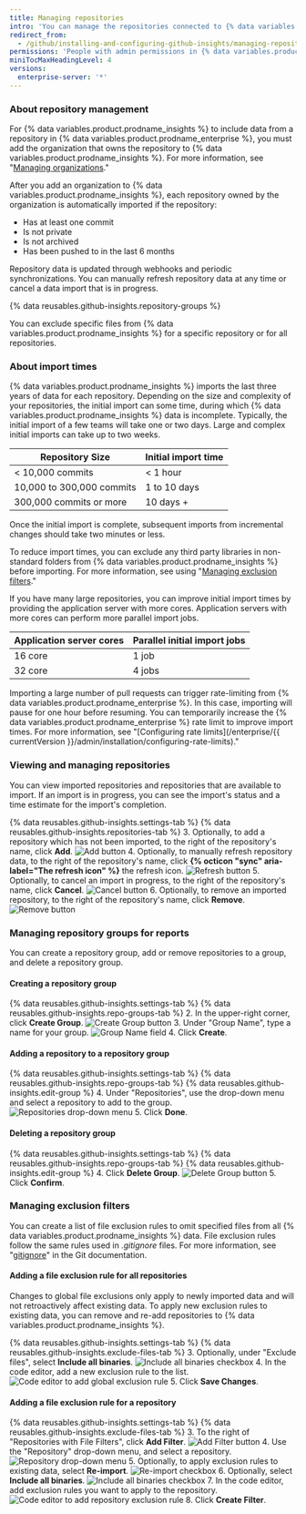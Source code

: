 ```yaml
---
title: Managing repositories
intro: 'You can manage the repositories connected to {% data variables.product.prodname_insights %} and the data included in metrics for each repository.'
redirect_from:
  - /github/installing-and-configuring-github-insights/managing-repositories
permissions: 'People with admin permissions in {% data variables.product.prodname_insights %} can manage repositories. '
miniTocMaxHeadingLevel: 4
versions:
  enterprise-server: '*'
---
```


### About repository management

For {% data variables.product.prodname_insights %} to include data from a repository in {% data variables.product.prodname_enterprise %}, you must add the organization that owns the repository to {% data variables.product.prodname_insights %}. For more information, see "[Managing organizations](/github/installing-and-configuring-github-insights/managing-organizations)."

After you add an organization to {% data variables.product.prodname_insights %}, each repository owned by the organization is automatically imported if the repository:
- Has at least one commit
- Is not private
- Is not archived
- Has been pushed to in the last 6 months

Repository data is updated through webhooks and periodic synchronizations. You can manually refresh repository data at any time or cancel a data import that is in progress.

{% data reusables.github-insights.repository-groups %}

You can exclude specific files from {% data variables.product.prodname_insights %} for a specific repository or for all repositories.

### About import times

{% data variables.product.prodname_insights %} imports the last three years of data for each repository. Depending on the size and complexity of your repositories, the initial import can some time, during which {% data variables.product.prodname_insights %} data is incomplete. Typically, the initial import of a few teams will take one or two days. Large and complex initial imports can take up to two weeks.

| Repository Size           | Initial import time |
| ------------------------- | ------------------- |
| < 10,000 commits          | < 1 hour            |
| 10,000 to 300,000 commits | 1 to 10 days        |
| 300,000 commits or more   | 10 days +           |

Once the initial import is complete, subsequent imports from incremental changes should take two minutes or less.

To reduce import times, you can exclude any third party libraries in non-standard folders from {% data variables.product.prodname_insights %} before importing. For more information, see using "[Managing exclusion filters](#managing-exclusion-filters)."

If you have many large repositories, you can improve initial import times by providing the application server with more cores. Application servers with more cores can perform more parallel import jobs.

| Application server cores | Parallel initial import jobs |
| ------------------------ | ---------------------------- |
| 16 core                  | 1 job                        |
| 32 core                  | 4 jobs                       |

Importing a large number of pull requests can trigger rate-limiting from {% data variables.product.prodname_enterprise %}. In this case, importing will pause for one hour before resuming. You can temporarily increase the {% data variables.product.prodname_enterprise %} rate limit to improve import times. For more information, see "[Configuring rate limits](/enterprise/{{ currentVersion }}/admin/installation/configuring-rate-limits)."

### Viewing and managing repositories

You can view imported repositories and repositories that are available to import. If an import is in progress, you can see the import's status and a time estimate for the import's completion.

{% data reusables.github-insights.settings-tab %}
{% data reusables.github-insights.repositories-tab %}
3. Optionally, to add a repository which has not been imported, to the right of the repository's name, click **Add**. ![Add button](/assets/images/help/insights/add-button.png)
4. Optionally, to manually refresh repository data, to the right of the repository's name, click **{% octicon "sync" aria-label="The refresh icon" %}** the refresh icon. ![Refresh button](/assets/images/help/insights/refresh-button.png)
5. Optionally, to cancel an import in progress, to the right of the repository's name, click **Cancel**. ![Cancel button](/assets/images/help/insights/cancel-button.png)
6. Optionally, to remove an imported repository, to the right of the repository's name, click **Remove**. ![Remove button](/assets/images/help/insights/remove-button.png)

### Managing repository groups for reports

You can create a repository group, add or remove repositories to a group, and delete a repository group.

#### Creating a repository group

{% data reusables.github-insights.settings-tab %}
{% data reusables.github-insights.repo-groups-tab %}
2. In the upper-right corner, click **Create Group**. ![Create Group button](/assets/images/help/insights/create-group.png)
3. Under "Group Name", type a name for your group. ![Group Name field](/assets/images/help/insights/group-name.png)
4. Click **Create**.

#### Adding a repository to a repository group

{% data reusables.github-insights.settings-tab %}
{% data reusables.github-insights.repo-groups-tab %}
{% data reusables.github-insights.edit-group %}
4. Under "Repositories", use the drop-down menu and select a repository to add to the group. ![Repositories drop-down menu](/assets/images/help/insights/repositories-drop-down.png)
5. Click **Done**.

#### Deleting a repository group

{% data reusables.github-insights.settings-tab %}
{% data reusables.github-insights.repo-groups-tab %}
{% data reusables.github-insights.edit-group %}
4. Click **Delete Group**. ![Delete Group button](/assets/images/help/insights/delete-group.png)
5. Click **Confirm**.

### Managing exclusion filters

You can create a list of file exclusion rules to omit specified files from all {% data variables.product.prodname_insights %} data. File exclusion rules follow the same rules used in *.gitignore* files. For more information, see "[gitignore](https://git-scm.com/docs/gitignore)" in the Git documentation.

#### Adding a file exclusion rule for all repositories

Changes to global file exclusions only apply to newly imported data and will not retroactively affect existing data. To apply new exclusion rules to existing data, you can remove and re-add repositories to {% data variables.product.prodname_insights %}.

{% data reusables.github-insights.settings-tab %}
{% data reusables.github-insights.exclude-files-tab %}
3. Optionally, under "Exclude files", select **Include all binaries**. ![Include all binaries checkbox](/assets/images/help/insights/include-all-binaries-global.png)
4. In the code editor, add a new exclusion rule to the list. ![Code editor to add global exclusion rule](/assets/images/help/insights/global-exclusion-list.png)
5. Click **Save Changes**.

#### Adding a file exclusion rule for a repository

{% data reusables.github-insights.settings-tab %}
{% data reusables.github-insights.exclude-files-tab %}
3. To the right of "Repositories with File Filters", click **Add Filter**. ![Add Filter button](/assets/images/help/insights/add-filter.png)
4. Use the "Repository" drop-down menu, and select a repository. ![Repository drop-down menu](/assets/images/help/insights/repository-drop-down-exclude.png)
5. Optionally, to apply exclusion rules to existing data, select **Re-import**. ![Re-import checkbox](/assets/images/help/insights/re-import-checkbox.png)
6. Optionally, select **Include all binaries**. ![Include all binaries checkbox](/assets/images/help/insights/include-all-binaries-repo.png)
7. In the code editor, add exclusion rules you want to apply to the repository. ![Code editor to add repository exclusion rule](/assets/images/help/insights/repo-exclusion-list.png)
8. Click **Create Filter**.
